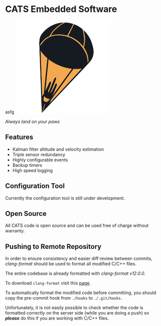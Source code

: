 # CATS Embedded Software
asfg
<img src="https://github.com/catsystems/cats-docs/blob/main/logo/PNG/logo_with_smile.png" alt = "CATS Logo" width="300" height="300">

*Always land on your paws*

## Features
* Kalman filter altitude and velocity estimation
* Triple sensor redundancy
* Highly configurable events
* Backup timers
* High speed logging

## Configuration Tool
Currently the configuration tool is still under development.

## Open Source
All CATS code is open source and can be used free of charge without warranty. 

## Pushing to Remote Repository
In order to ensure consistency and easier diff review between commits,
*clang-format* should be used to format all modified C/C++ files. 

The entire codebase is already formatted with *clang-format v12.0.0*.

To download `clang-format` visit this [page](https://releases.llvm.org/download.html).

To automatically format the modified code before committing, you should
copy the pre-commit hook from `./hooks` to `./.git/hooks`.

Unfortunately, it is not easily possible to check whether the code is
formatted correctly on the server side (while you are doing a push) so
_**please**_ do this if you are working with C/C++ files. 


